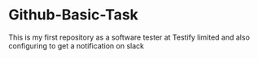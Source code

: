 # Github-Basic-Task
This is my first repository as a software tester at Testify limited and also configuring to get a notification on slack 
